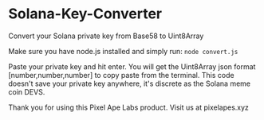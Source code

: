# Solana-Key-Converter
 Convert your Solana private key from Base58 to Uint8Array

Make sure you have node.js installed and simply run:
`node convert.js`

Paste your private key and hit enter. You will get the Uint8Array json format [number,number,number] to copy paste from the terminal.
This code doesn't save your private key anywhere, it's discrete as the Solana meme coin DEVS.

Thank you for using this Pixel Ape Labs product.
Visit us at pixelapes.xyz
